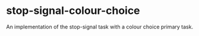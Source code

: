 # stop-signal-colour-choice
An implementation of the stop-signal task with a colour choice primary task.
